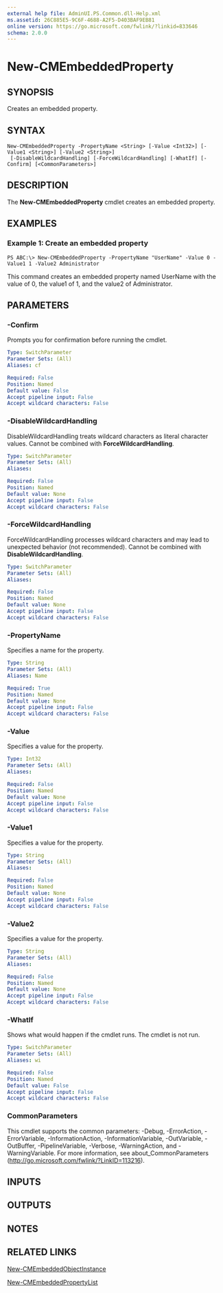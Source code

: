 ```yaml
---
external help file: AdminUI.PS.Common.dll-Help.xml
ms.assetid: 26C885E5-9C6F-4688-A2F5-D403BAF9EB81
online version: https://go.microsoft.com/fwlink/?linkid=833646
schema: 2.0.0
---
```


# New-CMEmbeddedProperty

## SYNOPSIS
Creates an embedded property.

## SYNTAX

```
New-CMEmbeddedProperty -PropertyName <String> [-Value <Int32>] [-Value1 <String>] [-Value2 <String>]
 [-DisableWildcardHandling] [-ForceWildcardHandling] [-WhatIf] [-Confirm] [<CommonParameters>]
```

## DESCRIPTION
The **New-CMEmbeddedProperty** cmdlet creates an embedded property.

## EXAMPLES

### Example 1: Create an embedded property
```
PS ABC:\> New-CMEmbeddedProperty -PropertyName "UserName" -Value 0 -Value1 1 -Value2 Administrator
```

This command creates an embedded property named UserName with the value of 0, the value1 of 1, and the value2 of Administrator.

## PARAMETERS

### -Confirm
Prompts you for confirmation before running the cmdlet.

```yaml
Type: SwitchParameter
Parameter Sets: (All)
Aliases: cf

Required: False
Position: Named
Default value: False
Accept pipeline input: False
Accept wildcard characters: False
```

### -DisableWildcardHandling
DisableWildcardHandling treats wildcard characters as literal character values. Cannot be combined with **ForceWildcardHandling**.

```yaml
Type: SwitchParameter
Parameter Sets: (All)
Aliases: 

Required: False
Position: Named
Default value: None
Accept pipeline input: False
Accept wildcard characters: False
```

### -ForceWildcardHandling
ForceWildcardHandling processes wildcard characters and may lead to unexpected behavior (not recommended). Cannot be combined with **DisableWildcardHandling**.

```yaml
Type: SwitchParameter
Parameter Sets: (All)
Aliases: 

Required: False
Position: Named
Default value: None
Accept pipeline input: False
Accept wildcard characters: False
```

### -PropertyName
Specifies a name for the property.

```yaml
Type: String
Parameter Sets: (All)
Aliases: Name

Required: True
Position: Named
Default value: None
Accept pipeline input: False
Accept wildcard characters: False
```

### -Value
Specifies a value for the property.

```yaml
Type: Int32
Parameter Sets: (All)
Aliases: 

Required: False
Position: Named
Default value: None
Accept pipeline input: False
Accept wildcard characters: False
```

### -Value1
Specifies a value for the property.

```yaml
Type: String
Parameter Sets: (All)
Aliases: 

Required: False
Position: Named
Default value: None
Accept pipeline input: False
Accept wildcard characters: False
```

### -Value2
Specifies a value for the property.

```yaml
Type: String
Parameter Sets: (All)
Aliases: 

Required: False
Position: Named
Default value: None
Accept pipeline input: False
Accept wildcard characters: False
```

### -WhatIf
Shows what would happen if the cmdlet runs.
The cmdlet is not run.

```yaml
Type: SwitchParameter
Parameter Sets: (All)
Aliases: wi

Required: False
Position: Named
Default value: False
Accept pipeline input: False
Accept wildcard characters: False
```

### CommonParameters
This cmdlet supports the common parameters: -Debug, -ErrorAction, -ErrorVariable, -InformationAction, -InformationVariable, -OutVariable, -OutBuffer, -PipelineVariable, -Verbose, -WarningAction, and -WarningVariable. For more information, see about_CommonParameters (http://go.microsoft.com/fwlink/?LinkID=113216).

## INPUTS

## OUTPUTS

## NOTES

## RELATED LINKS

[New-CMEmbeddedObjectInstance](New-CMEmbeddedObjectInstance.md)

[New-CMEmbeddedPropertyList](New-CMEmbeddedPropertyList.md)
